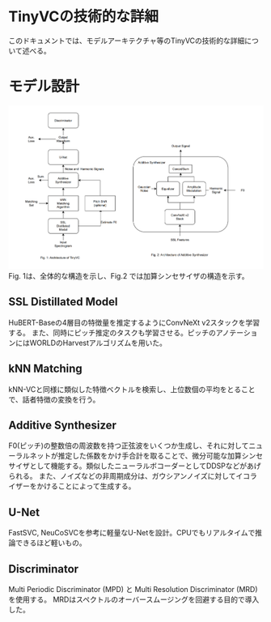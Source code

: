 # TinyVCの技術的な詳細
このドキュメントでは、モデルアーキテクチャ等のTinyVCの技術的な詳細について述べる。

# モデル設計
![](../images/tinyvc_architecture.png)
Fig. 1は、全体的な構造を示し、Fig.2 では加算シンセサイザの構造を示す。

## SSL Distillated Model
HuBERT-Baseの4層目の特徴量を推定するようにConvNeXt v2スタックを学習する。
また、同時にピッチ推定のタスクも学習させる。ピッチのアノテーションにはWORLDのHarvestアルゴリズムを用いた。

## kNN Matching
kNN-VCと同様に類似した特徴ベクトルを検索し、上位数個の平均をとることで、話者特徴の変換を行う。

## Additive Synthesizer
F0(ピッチ)の整数倍の周波数を持つ正弦波をいくつか生成し、それに対してニューラルネットが推定した係数をかけ手合計を取ることで、微分可能な加算シンセサイザとして機能する。類似したニューラルボコーダーとしてDDSPなどがあげられる。
また、ノイズなどの非周期成分は、ガウシアンノイズに対してイコライザーをかけることによって生成する。

## U-Net
FastSVC, NeuCoSVCを参考に軽量なU-Netを設計。CPUでもリアルタイムで推論できるほど軽いもの。

## Discriminator
Multi Periodic Discriminator (MPD) と Multi Resolution Discriminator (MRD) を使用する。
MRDはスペクトルのオーバースムージングを回避する目的で導入した。